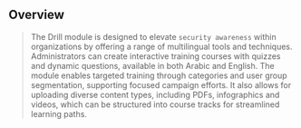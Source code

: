 ## Overview

> The Drill module is designed to elevate `security awareness` within organizations by offering a range of multilingual tools and techniques. Administrators can create interactive training courses with quizzes and dynamic questions, available in both Arabic and English. The module enables targeted training through categories and user group segmentation, supporting focused campaign efforts. It also allows for uploading diverse content types, including PDFs, infographics and videos, which can be structured into course tracks for streamlined learning paths.
